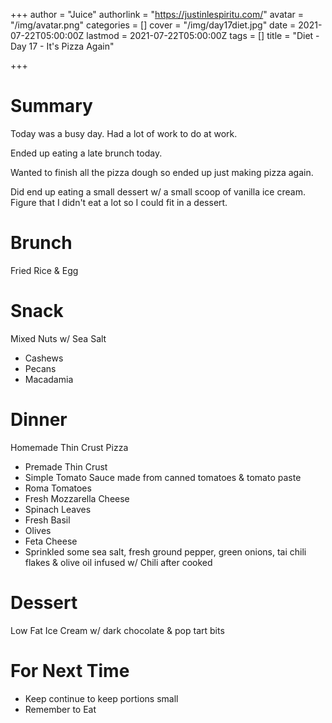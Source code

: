 +++
author = "Juice"
authorlink = "https://justinlespiritu.com/"
avatar = "/img/avatar.png"
categories = []
cover = "/img/day17diet.jpg"
date = 2021-07-22T05:00:00Z
lastmod = 2021-07-22T05:00:00Z
tags = []
title = "Diet - Day 17 - It's Pizza Again"

+++
# Summary

Today was a busy day.  Had a lot of work to do at work.  

Ended up eating a late brunch today.

Wanted to finish all the pizza dough so ended up just making pizza again.  

Did end up eating a small dessert w/ a small scoop of vanilla ice cream.  Figure that I didn't eat a lot so I could fit in a dessert.

# Brunch

Fried Rice & Egg

# Snack

Mixed Nuts w/ Sea Salt

* Cashews
* Pecans
* Macadamia

# Dinner

Homemade Thin Crust Pizza

* Premade Thin Crust
* Simple Tomato Sauce made from canned tomatoes & tomato paste
* Roma Tomatoes
* Fresh Mozzarella Cheese
* Spinach Leaves
* Fresh Basil
* Olives
* Feta Cheese
* Sprinkled some sea salt, fresh ground pepper, green onions, tai chili flakes & olive oil infused w/ Chili after cooked

# Dessert

Low Fat Ice Cream w/ dark chocolate & pop tart bits 

# For Next Time

* Keep continue to keep portions small
* Remember to Eat